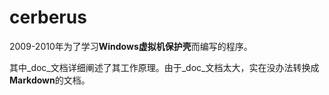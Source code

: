 cerberus
========

2009-2010年为了学习**Windows虚拟机保护壳**而编写的程序。

其中_doc_文档详细阐述了其工作原理。由于_doc_文档太大，实在没办法转换成**Markdown**的文档。

